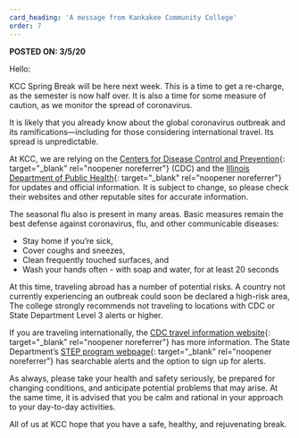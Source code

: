 ```yaml
---
card_heading: 'A message from Kankakee Community College'
order: 7
---
```


<p><strong>POSTED ON: 3/5/20</strong></p>

Hello:

KCC Spring Break will be here next week. This is a time to get a re-charge, as the semester is now half over. It is also a time for some measure of caution, as we monitor the spread of coronavirus.

It is likely that you already know about the global coronavirus outbreak and its ramifications—including for those considering international travel. Its spread is unpredictable.

At KCC, we are relying on the [Centers for Disease Control and Prevention](https://www.cdc.gov/coronavirus/2019-ncov/index.html){: target="_blank" rel="noopener noreferrer"} (CDC) and the [Illinois Department of Public Health](http://www.dph.illinois.gov/topics-services/diseases-and-conditions/diseases-a-z-list/coronavirus){: target="_blank" rel="noopener noreferrer"} for updates and official information. It is subject to change, so please check their websites and other reputable sites for accurate information.

The seasonal flu also is present in many areas. Basic measures remain the best defense against coronavirus, flu, and other communicable diseases:
- Stay home if you’re sick,
- Cover coughs and sneezes,
- Clean frequently touched surfaces, and
- Wash your hands often - with soap and water, for at least 20 seconds

At this time, traveling abroad has a number of potential risks. A country not currently experiencing an outbreak could soon be declared a high-risk area, The college strongly recommends not traveling to locations with CDC or State Department Level 3 alerts or higher.

If you are traveling internationally, the [CDC travel information website](https://www.cdc.gov/coronavirus/2019-ncov/travelers/index.html){: target="_blank" rel="noopener noreferrer"} has more information. The State Department’s [STEP program webpage](https://travel.state.gov/content/travel/en/international-travel/before-you-go/step.html){: target="_blank" rel="noopener noreferrer"} has searchable alerts and the option to sign up for alerts.

As always, please take your health and safety seriously, be prepared for changing conditions, and anticipate potential problems that may arise. At the same time, it is advised that you be calm and rational in your approach to your day-to-day activities.

All of us at KCC hope that you have a safe, healthy, and rejuvenating break.
